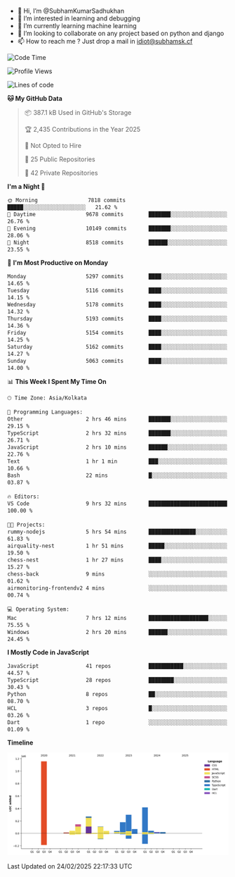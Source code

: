 - 👋 Hi, I’m @SubhamKumarSadhukhan
- 👀 I’m interested in learning and debugging
- 🌱 I’m currently learning machine learning
- 💞️ I’m looking to collaborate on any project based on python and django
- 📫 How to reach me ?
      Just drop a mail in idiot@subhamsk.cf

<!---
SubhamKumarSadhukhan/SubhamKumarSadhukhan is a ✨ special ✨ repository because its `README.md` (this file) appears on your GitHub profile.
You can click the Preview link to take a look at your changes.
--->


<!--START_SECTION:waka-->
![Code Time](http://img.shields.io/badge/Code%20Time-2%2C764%20hrs%2050%20mins-blue)

![Profile Views](http://img.shields.io/badge/Profile%20Views-2-blue)

![Lines of code](https://img.shields.io/badge/From%20Hello%20World%20I%27ve%20Written-2.8%20million%20lines%20of%20code-blue)

**🐱 My GitHub Data** 

> 📦 387.1 kB Used in GitHub's Storage 
 > 
> 🏆 2,435 Contributions in the Year 2025
 > 
> 🚫 Not Opted to Hire
 > 
> 📜 25 Public Repositories 
 > 
> 🔑 42 Private Repositories 
 > 
**I'm a Night 🦉** 

```text
🌞 Morning                7818 commits        █████░░░░░░░░░░░░░░░░░░░░   21.62 % 
🌆 Daytime                9678 commits        ███████░░░░░░░░░░░░░░░░░░   26.76 % 
🌃 Evening                10149 commits       ███████░░░░░░░░░░░░░░░░░░   28.06 % 
🌙 Night                  8518 commits        ██████░░░░░░░░░░░░░░░░░░░   23.55 % 
```
📅 **I'm Most Productive on Monday** 

```text
Monday                   5297 commits        ████░░░░░░░░░░░░░░░░░░░░░   14.65 % 
Tuesday                  5116 commits        ████░░░░░░░░░░░░░░░░░░░░░   14.15 % 
Wednesday                5178 commits        ████░░░░░░░░░░░░░░░░░░░░░   14.32 % 
Thursday                 5193 commits        ████░░░░░░░░░░░░░░░░░░░░░   14.36 % 
Friday                   5154 commits        ████░░░░░░░░░░░░░░░░░░░░░   14.25 % 
Saturday                 5162 commits        ████░░░░░░░░░░░░░░░░░░░░░   14.27 % 
Sunday                   5063 commits        ████░░░░░░░░░░░░░░░░░░░░░   14.00 % 
```


📊 **This Week I Spent My Time On** 

```text
🕑︎ Time Zone: Asia/Kolkata

💬 Programming Languages: 
Other                    2 hrs 46 mins       ███████░░░░░░░░░░░░░░░░░░   29.15 % 
TypeScript               2 hrs 32 mins       ███████░░░░░░░░░░░░░░░░░░   26.71 % 
JavaScript               2 hrs 10 mins       ██████░░░░░░░░░░░░░░░░░░░   22.76 % 
Text                     1 hr 1 min          ███░░░░░░░░░░░░░░░░░░░░░░   10.66 % 
Bash                     22 mins             █░░░░░░░░░░░░░░░░░░░░░░░░   03.87 % 

🔥 Editors: 
VS Code                  9 hrs 32 mins       █████████████████████████   100.00 % 

🐱‍💻 Projects: 
rummy-nodejs             5 hrs 54 mins       ███████████████░░░░░░░░░░   61.83 % 
airquality-nest          1 hr 51 mins        █████░░░░░░░░░░░░░░░░░░░░   19.50 % 
chess-nest               1 hr 27 mins        ████░░░░░░░░░░░░░░░░░░░░░   15.27 % 
chess-back               9 mins              ░░░░░░░░░░░░░░░░░░░░░░░░░   01.62 % 
airmonitoring-frontendv2 4 mins              ░░░░░░░░░░░░░░░░░░░░░░░░░   00.74 % 

💻 Operating System: 
Mac                      7 hrs 12 mins       ███████████████████░░░░░░   75.55 % 
Windows                  2 hrs 20 mins       ██████░░░░░░░░░░░░░░░░░░░   24.45 % 
```

**I Mostly Code in JavaScript** 

```text
JavaScript               41 repos            ███████████░░░░░░░░░░░░░░   44.57 % 
TypeScript               28 repos            ████████░░░░░░░░░░░░░░░░░   30.43 % 
Python                   8 repos             ██░░░░░░░░░░░░░░░░░░░░░░░   08.70 % 
HCL                      3 repos             █░░░░░░░░░░░░░░░░░░░░░░░░   03.26 % 
Dart                     1 repo              ░░░░░░░░░░░░░░░░░░░░░░░░░   01.09 % 
```



**Timeline**

![Lines of Code chart](https://raw.githubusercontent.com/SubhamKumarSadhukhan/SubhamKumarSadhukhan/main/assets/bar_graph.png)


 Last Updated on 24/02/2025 22:17:33 UTC
<!--END_SECTION:waka-->
